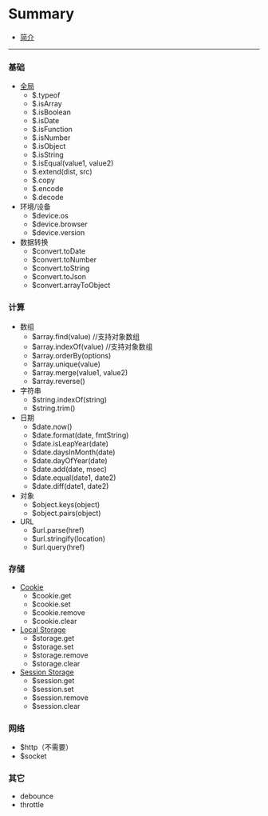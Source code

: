 # Summary

* [简介](README.md)

----

### 基础

* [全局](core.md)
    * $.typeof
    * $.isArray
    * $.isBoolean
    * $.isDate
    * $.isFunction
    * $.isNumber
    * $.isObject
    * $.isString
    * $.isEqual(value1, value2)
    * $.extend(dist, src)
    * $.copy
    * $.encode
    * $.decode
* 环境/设备
    * $device.os
    * $device.browser
    * $device.version
* 数据转换
    * $convert.toDate
    * $convert.toNumber
    * $convert.toString
    * $convert.toJson
    * $convert.arrayToObject

### 计算
* 数组
    * $array.find(value) //支持对象数组
    * $array.indexOf(value) //支持对象数组
    * $array.orderBy(options)
    * $array.unique(value)
    * $array.merge(value1, value2)
    * $array.reverse()
* 字符串
    * $string.indexOf(string)
    * $string.trim()
* 日期
    * $date.now()
    * $date.format(date, fmtString)
    * $date.isLeapYear(date)
    * $date.daysInMonth(date)
    * $date.dayOfYear(date)
    * $date.add(date, msec)
    * $date.equal(date1, date2)
    * $date.diff(date1, date2)
* 对象
    * $object.keys(object)
    * $object.pairs(object)
* URL
    * $url.parse(href)
    * $url.stringify(location)
    * $url.query(href)

### 存储
* [Cookie](storage.md#cookie)
    * $cookie.get
    * $cookie.set
    * $cookie.remove
    * $cookie.clear
* [Local Storage](storage.md#localstorage)
    * $storage.get
    * $storage.set
    * $storage.remove
    * $storage.clear
* [Session Storage](storage.md#sessionstorage)
    * $session.get
    * $session.set
    * $session.remove
    * $session.clear

### 网络
* $http（不需要）
* $socket

### 其它
* debounce
* throttle

